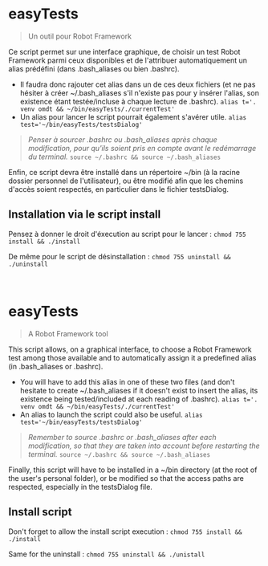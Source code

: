 # easyTests
> Un outil pour Robot Framework

Ce script permet sur une interface graphique, de choisir un test Robot Framework parmi ceux disponibles et de l'attribuer automatiquement un alias prédéfini (dans .bash_aliases ou bien .bashrc).
* Il faudra donc rajouter cet alias dans un de ces deux fichiers (et ne pas hésiter à créer ~/.bash_aliases s'il n'existe pas pour y insérer l'alias, son     existence étant testée/incluse à chaque lecture de .bashrc).
```alias t='. venv omdt && ~/bin/easyTests/./currentTest'```
* Un alias pour lancer le script pourrait également s'avérer utile.
```alias test='~/bin/easyTests/testsDialog'```    

> _Penser à sourcer .bashrc ou .bash_aliases après chaque modification, pour qu'ils soient pris en compte avant le redémarrage du terminal._
```source ~/.bashrc && source ~/.bash_aliases```

Enfin, ce script devra être installé dans un répertoire ~/bin (à la racine dossier personnel de l'utilisateur), ou être modifié afin que les chemins d'accès soient respectés, en particulier dans le fichier testsDialog.

## Installation via le script install

Pensez à donner le droit d'éxecution au script pour le lancer :
```chmod 755 install && ./install```

De même pour le script de désinstallation :
```chmod 755 uninstall && ./uninstall```

<br>

# easyTests
> A Robot Framework tool

This script allows, on a graphical interface, to choose a Robot Framework test among those available and to automatically assign it a predefined alias (in .bash_aliases or .bashrc).
* You will have to add this alias in one of these two files (and don't hesitate to create ~/.bash_aliases if it doesn't exist to insert the alias, its     existence being tested/included at each reading of .bashrc).
```alias t='. venv omdt && ~/bin/easyTests/./currentTest'```
* An alias to launch the script could also be useful.
```alias test='~/bin/easyTests/testsDialog'```    

> _Remember to source .bashrc or .bash_aliases after each modification, so that they are taken into account before restarting the terminal._
```source ~/.bashrc && source ~/.bash_aliases```    

Finally, this script will have to be installed in a ~/bin directory (at the root of the user's personal folder), or be modified so that the access paths are respected, especially in the testsDialog file.

## Install script

Don't forget to allow the install script execution :
```chmod 755 install && ./install```

Same for the uninstall :
```chmod 755 uninstall && ./unistall```
